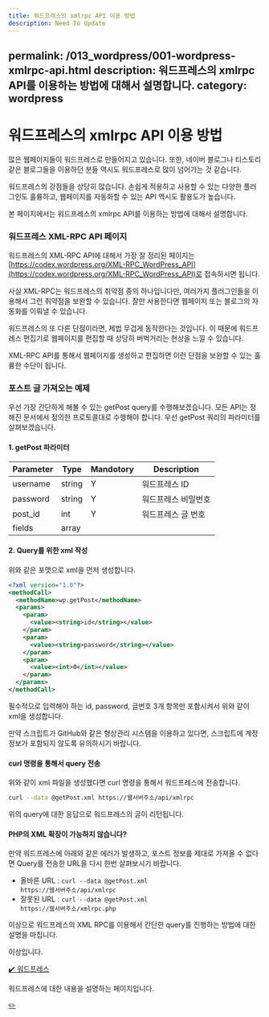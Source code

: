 ```yaml
---
title: 워드프레스의 xmlrpc API 이용 방법
description: Need To Update
---
```



permalink: /013_wordpress/001-wordpress-xmlrpc-api.html
description: 워드프레스의 xmlrpc API를 이용하는 방법에 대해서 설명합니다.
category: wordpress
---


워드프레스의 xmlrpc API 이용 방법
===


많은 웹페이지들이 워드프레스로 만들어지고 있습니다. 
또한, 네이버 블로그나 티스토리 같은 블로그들을 이용하던 분들 역시도 
워드프레스로 많이 넘어가는 것 같습니다. 


워드프레스의 강점들을 상당히 많습니다. 
손쉽게 적용하고 사용할 수 있는 다양한 플러그인도 훌륭하고, 
웹페이지를 자동화할 수 있는 API 역시도 활용도가 높습니다. 


본 페이지에서는 워드프레스의 xmlrpc API를 이용하는 방법에 대해서 설명합니다.


### 워드프레스 XML-RPC API 페이지


워드프레스의 XML-RPC API에 대해서 가장 잘 정리된 페이지는 
[https://codex.wordpress.org/XML-RPC_WordPress_API](https://codex.wordpress.org/XML-RPC_WordPress_API)로 접속하시면 됩니다. 


사실 XML-RPC는 워드프레스의 취약점 중의 하나입니다만, 
여러가지 플러그인들을 이용해서 그런 취약점을 보완할 수 있습니다. 
잘만 사용한다면 웹페이지 또는 블로그의 자동화를 이뤄낼 수 있습니다. 


워드프레스의 또 다른 단점이라면, 제법 무겁게 동작한다는 것입니다. 
이 때문에 워드프레스 편집기로 웹페이지를 편집할 때 
상당히 버벅거리는 현상을 느낄 수 있습니다. 


XML-RPC API를 통해서 웹페이지를 생성하고 편집하면 
이런 단점을 보완할 수 있는 훌륭한 수단이 됩니다. 


### 포스트 글 가져오는 예제


우선 가장 간단하게 해볼 수 있는 getPost query를 수행해보겠습니다. 
모든 API는 정해진 문서에서 정의한 프로토콜대로 수행해야 합니다. 
우선 getPost 쿼리의 파라미터를 살펴보겠습니다. 


#### 1. getPost 파라미터


|Parameter|Type|Mandotory|Description|
|--|--|--|--|
|username|string| Y | 워드프레스 ID |
|password|string| Y | 워드프레스 비밀번호 |
|post_id|int| Y | 워드프레스 글 번호 |
|fields|array|    |   |



#### 2. Query를 위한 xml 작성


위와 같은 포맷으로 xml을 먼저 생성합니다. 


```xml
<?xml version="1.0"?>
<methodCall>
  <methodName>wp.getPost</methodName>
  <params>
    <param>
      <value><string>id</string></value>
    </param>
    <param>
      <value><string>password</string></value>
    </param>
    <param>
      <value><int>0</int></value>
    </param>
  </params>
</methodCall>
```


필수적으로 입력해야 하는 id, password, 글번호 3개 항목만 포함시켜서 
위와 같이 xml을 생성합니다. 


만약 스크립트가 GitHub와 같은 형상관리 시스템을 이용하고 있다면, 
스크립트에 계정 정보가 포함되지 않도록 유의하시기 바랍니다. 


#### curl 명령을 통해서 query 전송


위와 같이 xml 파일을 생성했다면 curl 명령을 통해서 워드프레스에 전송합니다.


```bash
curl --data @getPost.xml https://웹서버주소/api/xmlrpc
```


위의 query에 대한 응답으로 워드프레스의 글이 리턴됩니다. 


#### PHP의 XML 확장이 가능하지 않습니다?


만약 워드프레스에 아래와 같은 에러가 발생하고, 
포스트 정보를 제대로 가져올 수 없다면 
Query를 전송한 URL을 다시 한번 살펴보시기 바랍니다. 


- 올바른 URL : <code>curl --data @getPost.xml https://웹서버주소/api/xmlrpc</code>
- 잘못된 URL : <code>curl --data @getPost.xml https://웹서버주소/xmlrpc.php</code>


이상으로 워드프레스의 XML RPC를 이용해서 
간단한 query를 진행하는 방법에 대한 설명을 마칩니다. 


이상입니다. 


[✔️  워드프레스 ](index.html '워드프레스에 대한 내용을 설명하는 페이지입니다.')


워드프레스에 대한 내용을 설명하는 페이지입니다. 


[✏️ ](https://www.github.com/boyinblue/boyinblue.github.io/edit/main/wordpress/_posts/2022-05-18-wordpress-xmlrpc-api.md '수정하기')


